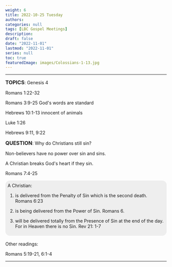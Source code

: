 ```yaml
---
weight: 6
title: 2022-10-25 Tuesday
authors: 
categories: null
tags: [LBC Gospel Meetings]
description: 
draft: false
date: "2022-11-01"
lastmod: "2022-11-01"
series: null
toc: true
featuredImage: images/Colossians-1-13.jpg
---
```


<!--more-->
---
<b><font class = "font_upper">Topics</font></b>: Genesis 4

Romans 1:22-32  

Romans 3:9-25  God's words are standard

Hebrews 10:1-13  innocent of animals  

Luke 1:26  

Hebrews 9:11, 9:22  

<b><font class = "font_upper">Question</font></b>: Why do Christians still sin?  

Non-believers have no power over sin and sins.  

A Christian breaks God's heart if they sin.  

Romans 7:4-25

<div class = "quote">
A Christian:

1) is delivered from the Penalty of Sin which is the second death. Romans 6:23

2) is being delivered from the Power of Sin. Romans 6.  

3) will be delivered totally from the Presence of Sin at the end of the day. For in Heaven there is no Sin. Rev 21: 1-7
</div>

<br>
Other readings:  

Romans 5:19-21, 6:1-4


---
<script>
	var refTagger = {
		settings: {
			bibleVersion: "KJV" /*hlybblsmpshndtn*/
		}
	}; 

	(function(d, t) {
		var n=d.querySelector('[nonce]');
		refTagger.settings.nonce = n && (n.nonce||n.getAttribute('nonce'));
		var g = d.createElement(t), s = d.getElementsByTagName(t)[0];
		g.src = 'https://api.reftagger.com/v2/RefTagger.js';
		g.nonce = refTagger.settings.nonce;
		s.parentNode.insertBefore(g, s);
	}(document, 'script'));
</script>

<style type = "text/css">
/* quoting with background */
.quote {
  margin: 0;
  background: #eee;
  padding: 0.5em;
  border-radius: 1em;
}
.quote figcaption,
.quote blockquote {
  margin: 1em;
}
/* the end */

.font_upper {
  text-transform: uppercase;
  font-size: 1rem;
}
</style>